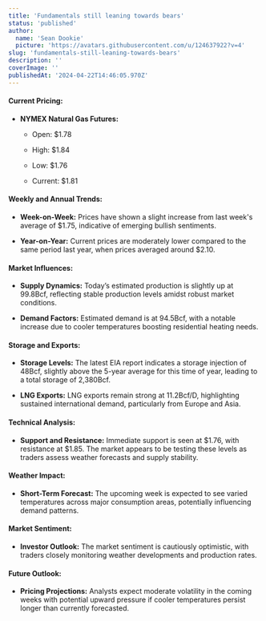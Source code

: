 ```yaml
---
title: 'Fundamentals still leaning towards bears'
status: 'published'
author:
  name: 'Sean Dookie'
  picture: 'https://avatars.githubusercontent.com/u/124637922?v=4'
slug: 'fundamentals-still-leaning-towards-bears'
description: ''
coverImage: ''
publishedAt: '2024-04-22T14:46:05.970Z'
---
```


#### **Current Pricing:**

- **NYMEX Natural Gas Futures:**

    - Open: $1.78

    - High: $1.84

    - Low: $1.76

    - Current: $1.81

    <!-- -->

#### **Weekly and Annual Trends:**

- **Week-on-Week:** Prices have shown a slight increase from last week's average of $1.75, indicative of emerging bullish sentiments.

- **Year-on-Year:** Current prices are moderately lower compared to the same period last year, when prices averaged around $2.10.

#### **Market Influences:**

- **Supply Dynamics:** Today’s estimated production is slightly up at 99.8Bcf, reflecting stable production levels amidst robust market conditions.

- **Demand Factors:** Estimated demand is at 94.5Bcf, with a notable increase due to cooler temperatures boosting residential heating needs.

#### **Storage and Exports:**

- **Storage Levels:** The latest EIA report indicates a storage injection of 48Bcf, slightly above the 5-year average for this time of year, leading to a total storage of 2,380Bcf.

- **LNG Exports:** LNG exports remain strong at 11.2Bcf/D, highlighting sustained international demand, particularly from Europe and Asia.

#### **Technical Analysis:**

- **Support and Resistance:** Immediate support is seen at $1.76, with resistance at $1.85. The market appears to be testing these levels as traders assess weather forecasts and supply stability.

#### **Weather Impact:**

- **Short-Term Forecast:** The upcoming week is expected to see varied temperatures across major consumption areas, potentially influencing demand patterns.

#### **Market Sentiment:**

- **Investor Outlook:** The market sentiment is cautiously optimistic, with traders closely monitoring weather developments and production rates.

#### **Future Outlook:**

- **Pricing Projections:** Analysts expect moderate volatility in the coming weeks with potential upward pressure if cooler temperatures persist longer than currently forecasted.

